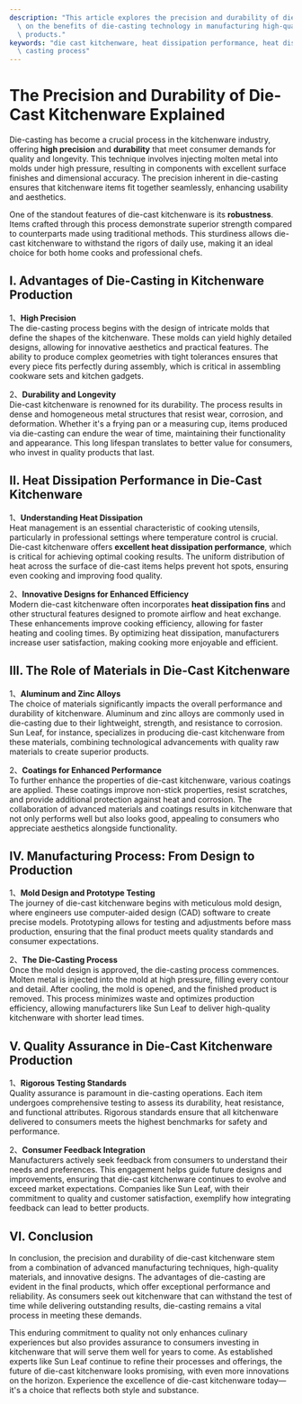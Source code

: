 ```yaml
---
description: "This article explores the precision and durability of die-cast kitchenware, focusing\
  \ on the benefits of die-casting technology in manufacturing high-quality kitchen\
  \ products."
keywords: "die cast kitchenware, heat dissipation performance, heat dissipation structure, die\
  \ casting process"
---
```

# The Precision and Durability of Die-Cast Kitchenware Explained

Die-casting has become a crucial process in the kitchenware industry, offering **high precision** and **durability** that meet consumer demands for quality and longevity. This technique involves injecting molten metal into molds under high pressure, resulting in components with excellent surface finishes and dimensional accuracy. The precision inherent in die-casting ensures that kitchenware items fit together seamlessly, enhancing usability and aesthetics.

One of the standout features of die-cast kitchenware is its **robustness**. Items crafted through this process demonstrate superior strength compared to counterparts made using traditional methods. This sturdiness allows die-cast kitchenware to withstand the rigors of daily use, making it an ideal choice for both home cooks and professional chefs.

## I. Advantages of Die-Casting in Kitchenware Production

1、**High Precision**  
The die-casting process begins with the design of intricate molds that define the shapes of the kitchenware. These molds can yield highly detailed designs, allowing for innovative aesthetics and practical features. The ability to produce complex geometries with tight tolerances ensures that every piece fits perfectly during assembly, which is critical in assembling cookware sets and kitchen gadgets.

2、**Durability and Longevity**  
Die-cast kitchenware is renowned for its durability. The process results in dense and homogeneous metal structures that resist wear, corrosion, and deformation. Whether it's a frying pan or a measuring cup, items produced via die-casting can endure the wear of time, maintaining their functionality and appearance. This long lifespan translates to better value for consumers, who invest in quality products that last.

## II. Heat Dissipation Performance in Die-Cast Kitchenware

1、**Understanding Heat Dissipation**  
Heat management is an essential characteristic of cooking utensils, particularly in professional settings where temperature control is crucial. Die-cast kitchenware offers **excellent heat dissipation performance**, which is critical for achieving optimal cooking results. The uniform distribution of heat across the surface of die-cast items helps prevent hot spots, ensuring even cooking and improving food quality.

2、**Innovative Designs for Enhanced Efficiency**  
Modern die-cast kitchenware often incorporates **heat dissipation fins** and other structural features designed to promote airflow and heat exchange. These enhancements improve cooking efficiency, allowing for faster heating and cooling times. By optimizing heat dissipation, manufacturers increase user satisfaction, making cooking more enjoyable and efficient.

## III. The Role of Materials in Die-Cast Kitchenware

1、**Aluminum and Zinc Alloys**  
The choice of materials significantly impacts the overall performance and durability of kitchenware. Aluminum and zinc alloys are commonly used in die-casting due to their lightweight, strength, and resistance to corrosion. Sun Leaf, for instance, specializes in producing die-cast kitchenware from these materials, combining technological advancements with quality raw materials to create superior products.

2、**Coatings for Enhanced Performance**  
To further enhance the properties of die-cast kitchenware, various coatings are applied. These coatings improve non-stick properties, resist scratches, and provide additional protection against heat and corrosion. The collaboration of advanced materials and coatings results in kitchenware that not only performs well but also looks good, appealing to consumers who appreciate aesthetics alongside functionality.

## IV. Manufacturing Process: From Design to Production

1、**Mold Design and Prototype Testing**  
The journey of die-cast kitchenware begins with meticulous mold design, where engineers use computer-aided design (CAD) software to create precise models. Prototyping allows for testing and adjustments before mass production, ensuring that the final product meets quality standards and consumer expectations.

2、**The Die-Casting Process**  
Once the mold design is approved, the die-casting process commences. Molten metal is injected into the mold at high pressure, filling every contour and detail. After cooling, the mold is opened, and the finished product is removed. This process minimizes waste and optimizes production efficiency, allowing manufacturers like Sun Leaf to deliver high-quality kitchenware with shorter lead times.

## V. Quality Assurance in Die-Cast Kitchenware Production

1、**Rigorous Testing Standards**  
Quality assurance is paramount in die-casting operations. Each item undergoes comprehensive testing to assess its durability, heat resistance, and functional attributes. Rigorous standards ensure that all kitchenware delivered to consumers meets the highest benchmarks for safety and performance.

2、**Consumer Feedback Integration**  
Manufacturers actively seek feedback from consumers to understand their needs and preferences. This engagement helps guide future designs and improvements, ensuring that die-cast kitchenware continues to evolve and exceed market expectations. Companies like Sun Leaf, with their commitment to quality and customer satisfaction, exemplify how integrating feedback can lead to better products.

## VI. Conclusion

In conclusion, the precision and durability of die-cast kitchenware stem from a combination of advanced manufacturing techniques, high-quality materials, and innovative designs. The advantages of die-casting are evident in the final products, which offer exceptional performance and reliability. As consumers seek out kitchenware that can withstand the test of time while delivering outstanding results, die-casting remains a vital process in meeting these demands.

This enduring commitment to quality not only enhances culinary experiences but also provides assurance to consumers investing in kitchenware that will serve them well for years to come. As established experts like Sun Leaf continue to refine their processes and offerings, the future of die-cast kitchenware looks promising, with even more innovations on the horizon. Experience the excellence of die-cast kitchenware today—it's a choice that reflects both style and substance.
